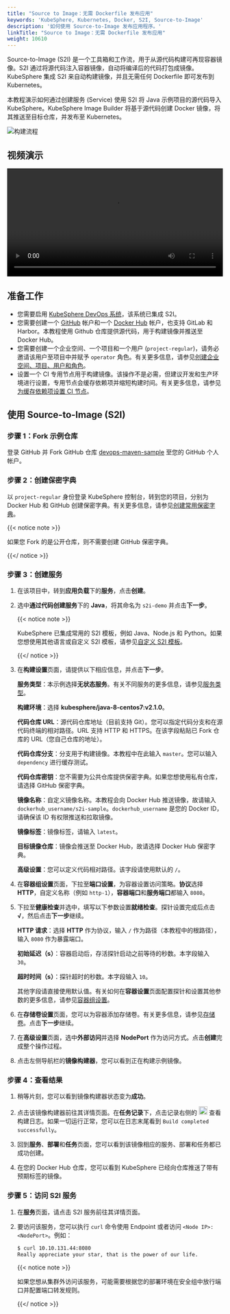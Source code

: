 ```yaml
---
title: "Source to Image：无需 Dockerfile 发布应用"
keywords: 'KubeSphere, Kubernetes, Docker, S2I, Source-to-Image'
description: '如何使用 Source-to-Image 发布应用程序。'
linkTitle: "Source to Image：无需 Dockerfile 发布应用"
weight: 10610
---
```


Source-to-Image (S2I) 是一个工具箱和工作流，用于从源代码构建可再现容器镜像。S2I 通过将源代码注入容器镜像，自动将编译后的代码打包成镜像。KubeSphere 集成 S2I 来自动构建镜像，并且无需任何 Dockerfile 即可发布到 Kubernetes。

本教程演示如何通过创建服务 (Service) 使用 S2I 将 Java 示例项目的源代码导入 KubeSphere。KubeSphere Image Builder 将基于源代码创建 Docker 镜像，将其推送至目标仓库，并发布至 Kubernetes。

![构建流程](/images/docs/zh-cn/project-user-guide/image-builder/source-to-image/build-process.png)

## 视频演示

<video controls="controls" style="width: 100% !important; height: auto !important;">
  <source type="video/mp4" src="https://kubesphere-community.pek3b.qingstor.com/videos/KubeSphere-v3.1.x-tutorial-videos/zh/KS311_200P008C202109_Source%20to%20Image.mp4">
</video>

## 准备工作

- 您需要启用 [KubeSphere DevOps 系统](../../../pluggable-components/devops/)，该系统已集成 S2I。
- 您需要创建一个 [GitHub](https://github.com/) 帐户和一个 [Docker Hub](http://www.dockerhub.com/) 帐户，也支持 GitLab 和 Harbor。本教程使用 Github 仓库提供源代码，用于构建镜像并推送至 Docker Hub。
- 您需要创建一个企业空间、一个项目和一个用户 (`project-regular`)，请务必邀请该用户至项目中并赋予 `operator` 角色。有关更多信息，请参见[创建企业空间、项目、用户和角色](../../../quick-start/create-workspace-and-project/)。
- 设置一个 CI 专用节点用于构建镜像。该操作不是必需，但建议开发和生产环境进行设置，专用节点会缓存依赖项并缩短构建时间。有关更多信息，请参见[为缓存依赖项设置 CI 节点](../../../devops-user-guide/how-to-use/set-ci-node/)。

## 使用 Source-to-Image (S2I)

### 步骤 1：Fork 示例仓库

登录 GitHub 并 Fork GitHub 仓库 [devops-maven-sample](https://github.com/kubesphere/devops-maven-sample) 至您的 GitHub 个人帐户。

### 步骤 2：创建保密字典

以 `project-regular` 身份登录 KubeSphere 控制台，转到您的项目，分别为 Docker Hub 和 GitHub 创建保密字典。有关更多信息，请参见[创建常用保密字典](../../../project-user-guide/configuration/secrets/#创建常用保密字典)。

{{< notice note >}}

如果您 Fork 的是公开仓库，则不需要创建 GitHub 保密字典。

{{</ notice >}} 

### 步骤 3：创建服务

1. 在该项目中，转到**应用负载**下的**服务**，点击**创建**。

2. 选中**通过代码创建服务**下的 **Java**，将其命名为 `s2i-demo` 并点击**下一步**。

   {{< notice note >}}

   KubeSphere 已集成常用的 S2I 模板，例如 Java、Node.js 和 Python。如果您想使用其他语言或自定义 S2I 模板，请参见[自定义 S2I 模板](../s2i-templates/)。

   {{</ notice >}} 

3. 在**构建设置**页面，请提供以下相应信息，并点击**下一步**。

   **服务类型**：本示例选择**无状态服务**。有关不同服务的更多信息，请参见[服务类型](../../../project-user-guide/application-workloads/services/#服务类型)。

   **构建环境**：选择 **kubesphere/java-8-centos7:v2.1.0**。

   **代码仓库 URL**：源代码仓库地址（目前支持 Git）。您可以指定代码分支和在源代码终端的相对路径。URL 支持 HTTP 和 HTTPS。在该字段粘贴已 Fork 仓库的 URL（您自己仓库的地址）。

   **代码仓库分支**：分支用于构建镜像。本教程中在此输入 `master`。您可以输入 `dependency` 进行缓存测试。

   **代码仓库密钥**：您不需要为公共仓库提供保密字典。如果您想使用私有仓库，请选择 GitHub 保密字典。

   **镜像名称**：自定义镜像名称。本教程会向 Docker Hub 推送镜像，故请输入 `dockerhub_username/s2i-sample`。`dockerhub_username` 是您的 Docker ID，请确保该 ID 有权限推送和拉取镜像。

   **镜像标签**：镜像标签，请输入 `latest`。

   **目标镜像仓库**：镜像会推送至 Docker Hub，故请选择 Docker Hub 保密字典。

   **高级设置**：您可以定义代码相对路径。该字段请使用默认的 `/`。

4. 在**容器组设置**页面，下拉至**端口设置**，为容器设置访问策略。**协议**选择 **HTTP**，自定义名称（例如 `http-1`），**容器端口**和**服务端口**都输入 `8080`。

5. 下拉至**健康检查**并选中，填写以下参数设置**就绪检查**。探针设置完成后点击 **√**，然后点击**下一步**继续。

   **HTTP 请求**：选择 **HTTP** 作为协议，输入 `/` 作为路径（本教程中的根路径），输入 `8080` 作为暴露端口。

   **初始延迟（s）**：容器启动后，存活探针启动之前等待的秒数。本字段输入 `30`。

   **超时时间（s）**：探针超时的秒数。本字段输入 `10`。

   其他字段请直接使用默认值。有关如何在**容器设置**页面配置探针和设置其他参数的更多信息，请参见[容器组设置](../../../project-user-guide/application-workloads/container-image-settings/)。

6. 在**存储卷设置**页面，您可以为容器添加存储卷。有关更多信息，请参见[存储卷](../../../project-user-guide/storage/volumes/)。点击**下一步**继续。

7. 在**高级设置**页面，选中**外部访问**并选择 **NodePort** 作为访问方式。点击**创建**完成整个操作过程。

8. 点击左侧导航栏的**镜像构建器**，您可以看到正在构建示例镜像。

### 步骤 4：查看结果

1. 稍等片刻，您可以看到镜像构建器状态变为**成功**。

2. 点击该镜像构建器前往其详情页面。在**任务记录**下，点击记录右侧的 <img src="/images/docs/zh-cn/project-user-guide/image-builder/source-to-image/down-arrow.png" width="20px" /> 查看构建日志。如果一切运行正常，您可以在日志末尾看到 `Build completed successfully`。

3. 回到**服务**、**部署**和**任务**页面，您可以看到该镜像相应的服务、部署和任务都已成功创建。

4. 在您的 Docker Hub 仓库，您可以看到 KubeSphere 已经向仓库推送了带有预期标签的镜像。

### 步骤 5：访问 S2I 服务

1. 在**服务**页面，请点击 S2I 服务前往其详情页面。

2. 要访问该服务，您可以执行 `curl` 命令使用 Endpoint 或者访问 `<Node IP>:<NodePort>`。例如：

   ```bash
   $ curl 10.10.131.44:8080
   Really appreciate your star, that is the power of our life.
   ```

   {{< notice note >}}

   如果您想从集群外访问该服务，可能需要根据您的部署环境在安全组中放行端口并配置端口转发规则。

   {{</ notice >}} 